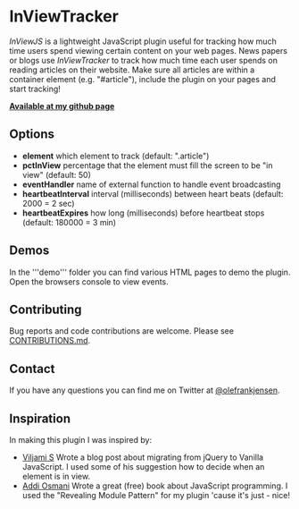 # InViewTracker
_InViewJS_ is a lightweight JavaScript plugin useful for tracking how much time users spend viewing certain content on your web pages. News papers or blogs use _InViewTracker_ to track how much time each user spends on reading articles on their website. Make sure all articles are within a container element (e.g. "#article"), include the plugin on your pages and start tracking!

**[Available at my github page](https://github.com/olefrank/inviewtracker/)**

## Options
* **element** which element to track (default: ".article")
* **pctInView** percentage that the element must fill the screen to be "in view" (default: 50)
* **eventHandler** name of external function to handle event broadcasting
* **heartbeatInterval** interval (milliseconds) between heart beats (default: 2000 = 2 sec)
* **heartbeatExpires** how long (milliseconds) before heartbeat stops (default: 180000 = 3 min)

## Demos
In the '''demo''' folder you can find various HTML pages to demo the plugin. Open the browsers console to view events.

## Contributing
Bug reports and code contributions are welcome. Please see [CONTRIBUTIONS.md](https://github.com/olefrank/inviewTracker/blob/master/CONTRIBUTIONS.md).

## Contact
If you have any questions you can find me on Twitter at [@olefrankjensen](https://twitter.com/OleFrankJensen).

## Inspiration
In making this plugin I was inspired by:
* [Viljami S](http://blog.adtile.me/2014/01/16/a-dive-into-plain-javascript/) Wrote a blog post about migrating from jQuery to Vanilla JavaScript. I used some of his suggestion how to decide when an element is in view.
* [Addi Osmani](http://addyosmani.com/resources/essentialjsdesignpatterns/book/#modulepatternjavascript) Wrote a great (free) book about JavaScript programming. I used the "Revealing Module Pattern" for my plugin 'cause it's just - nice!